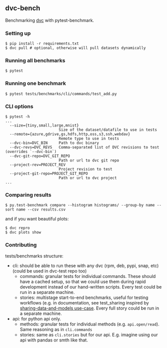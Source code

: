 ## dvc-bench
Benchmarking [dvc](https://github.com/iterative/dvc) with pytest-benchmark.

### Setting up
```
$ pip install -r requirements.txt
$ dvc pull # optional, otherwise will pull datasets dynamically
```

### Running all benchmarks
```console
$ pytest
```

### Running one benchmark
```console
$ pytest tests/benchmarks/cli/commands/test_add.py
```

### CLI options
```
$ pytest -h
...
  --size={tiny,small,large,mnist}
                        Size of the dataset/datafile to use in tests
  --remote={azure,gdrive,gs,hdfs,http,oss,s3,ssh,webdav}
                        Remote type to use in tests
  --dvc-bin=DVC_BIN     Path to dvc binary
  --dvc-revs=DVC_REVS   Comma-separated list of DVC revisions to test (overrides `--dvc-bin`)
  --dvc-git-repo=DVC_GIT_REPO
                        Path or url to dvc git repo
  --project-rev=PROJECT_REV
                        Project revision to test
  --project-git-repo=PROJECT_GIT_REPO
                        Path or url to dvc project
...
```

### Comparing results
```
$ py.test-benchmark compare --histogram histograms/ --group-by name --sort name --csv results.csv
```

and if you want beautiful plots:

```
$ dvc repro
$ dvc plots show
```

### Contributing
tests/benchmarks structure:
- cli: should be able to run these with any dvc (rpm, deb, pypi, snap, etc) (could be used in dvc-test repo too)
  - commands: granular tests for individual commands. These should have a cached setup, so that we could use them during rapid development instead of our hand-written scripts. Every test could be run in a separate machine.
  - stories: multistage start-to-end benchmarks, useful for testing workflows (e.g. in documentation, see test_sharing inspired by [sharing-data-and-models use-case](https://dvc.org/doc/use-cases/sharing-data-and-model-files). Every full story could be run in a separate machine.
- api: for python api only.
  - methods: granular tests for individual methods (e.g. `api.open/read`). Same reasoning as in `cli.commands`
  - stories: same as `cli.stories` but for our api. E.g. imagine using our api with pandas or smth like that.
